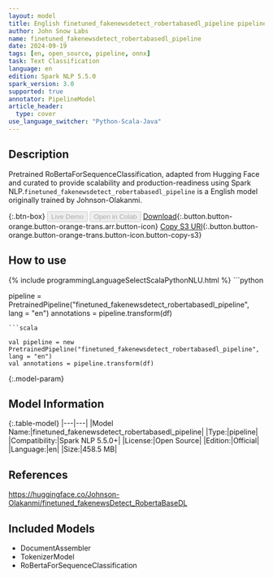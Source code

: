 ```yaml
---
layout: model
title: English finetuned_fakenewsdetect_robertabasedl_pipeline pipeline RoBertaForSequenceClassification from Johnson-Olakanmi
author: John Snow Labs
name: finetuned_fakenewsdetect_robertabasedl_pipeline
date: 2024-09-19
tags: [en, open_source, pipeline, onnx]
task: Text Classification
language: en
edition: Spark NLP 5.5.0
spark_version: 3.0
supported: true
annotator: PipelineModel
article_header:
  type: cover
use_language_switcher: "Python-Scala-Java"
---
```


## Description

Pretrained RoBertaForSequenceClassification, adapted from Hugging Face and curated to provide scalability and production-readiness using Spark NLP.`finetuned_fakenewsdetect_robertabasedl_pipeline` is a English model originally trained by Johnson-Olakanmi.

{:.btn-box}
<button class="button button-orange" disabled>Live Demo</button>
<button class="button button-orange" disabled>Open in Colab</button>
[Download](https://s3.amazonaws.com/auxdata.johnsnowlabs.com/public/models/finetuned_fakenewsdetect_robertabasedl_pipeline_en_5.5.0_3.0_1726750952839.zip){:.button.button-orange.button-orange-trans.arr.button-icon}
[Copy S3 URI](s3://auxdata.johnsnowlabs.com/public/models/finetuned_fakenewsdetect_robertabasedl_pipeline_en_5.5.0_3.0_1726750952839.zip){:.button.button-orange.button-orange-trans.button-icon.button-copy-s3}

## How to use



<div class="tabs-box" markdown="1">
{% include programmingLanguageSelectScalaPythonNLU.html %}
```python

pipeline = PretrainedPipeline("finetuned_fakenewsdetect_robertabasedl_pipeline", lang = "en")
annotations =  pipeline.transform(df)   

```
```scala

val pipeline = new PretrainedPipeline("finetuned_fakenewsdetect_robertabasedl_pipeline", lang = "en")
val annotations = pipeline.transform(df)

```
</div>

{:.model-param}
## Model Information

{:.table-model}
|---|---|
|Model Name:|finetuned_fakenewsdetect_robertabasedl_pipeline|
|Type:|pipeline|
|Compatibility:|Spark NLP 5.5.0+|
|License:|Open Source|
|Edition:|Official|
|Language:|en|
|Size:|458.5 MB|

## References

https://huggingface.co/Johnson-Olakanmi/finetuned_fakenewsDetect_RobertaBaseDL

## Included Models

- DocumentAssembler
- TokenizerModel
- RoBertaForSequenceClassification